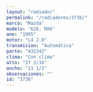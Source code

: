 ```yaml
---
layout: "radiador"
permalink: "/radiadores/3736/"
marca: "Mazda"
modelo: "626, MX6"
ano: "1995"
motor: "L4 2.0"
transmision: "Automática"
parte: "432342"
clima: "Con clima"
alto: "27 3/16"
ancho: "13 1/2"
observaciones: ""
id: "3736"
---
```


